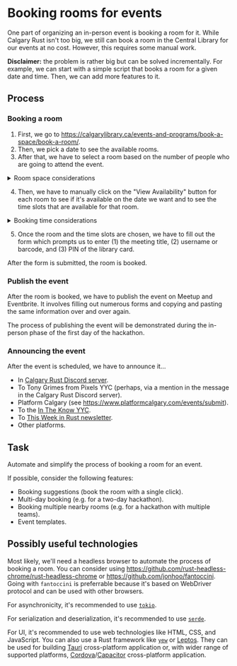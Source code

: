 # Booking rooms for events

One part of organizing an in-person event is booking a room for it. While Calgary Rust isn't too big, we still can book a room in the Central Library for our events at no cost. However, this requires some manual work.

**Disclaimer:** the problem is rather big but can be solved incrementally. For example, we can start with a simple script that books a room for a given date and time. Then, we can add more features to it.

## Process

### Booking a room

1. First, we go to <https://calgarylibrary.ca/events-and-programs/book-a-space/book-a-room/>.
2. Then, we pick a date to see the available rooms.
3. After that, we have to select a room based on the number of people who are going to attend the event.

<details>
  <summary>Room space considerations</summary>

Rooms like `2-05A Meeting Room`, `2-05B Meeting Room`, `2-05C Meeting Room`, and `3-10A Meeting Room` can accommodate up to 10 people.

Rooms like `3-20A Idea Lab`, `3-10B Meeting Room` can accommodate up to 16 people.

Note that some rooms like `3-10C Teen Study Hall` and `3-10D Teen Tech Lab` should not be used for our events.

Right now, we can dispense with rooms that can accomodate only 10 people but I can foresee that we will need to book a room for 16 people rather soon.

After that, we'll probably need to request help from Central Library, InceptionU, Platform Calgary, or Microsoft to book even bigger rooms.

</details>

4. Then, we have to manually click on the "View Availability" button for each room to see if it's available on the date we want and to see the time slots that are available for that room.

<details>
  <summary>Booking time considerations</summary>

Time slots are time moments separated by 30-minutes intervals. There will be at least 2 time slots available for each room - the beginning and the end (e.g. `9:00` and `9:30`, which correspond to a 30-minute-long span). Usually, the number of blocks is under 10. The number of blocks is tied to the working hours of the Central Library, which can vary depending on the time of the day.

Our goal is to have at least 1h30m for the event. This means that we need to book at least 4 time slots (e.g. `9:00`, `9:30`, `10:00`, and `10:30`).

Ideally,

* the event shouldn't coincide or happen close to the same time with other events in Calgary.
* the event days should alternate between weekdays and weekends.
* the event should be scheduled before Tony Grimes from Pixels YYC announces the upcoming events.

</details>

5. Once the room and the time slots are chosen, we have to fill out the form which prompts us to enter (1) the meeting title, (2) username or barcode, and (3) PIN of the library card.

After the form is submitted, the room is booked.

### Publish the event

After the room is booked, we have to publish the event on Meetup and Eventbrite. It involves filling out numerous forms and copying and pasting the same information over and over again.

The process of publishing the event will be demonstrated during the in-person phase of the first day of the hackathon.

### Announcing the event

After the event is scheduled, we have to announce it...

* In [Calgary Rust Discord server](https://discord.gg/N2vzPeADzn).
* To Tony Grimes from Pixels YYC (perhaps, via a mention in the message in the Calgary Rust Discord server).
* Platform Calgary (see <https://www.platformcalgary.com/events/submit>).
* To the [In The Know YYC](https://kettera.apps.ca-1a.mendixcloud.com/p/InTheKnowYYC).
* To [This Week in Rust newsletter](https://this-week-in-rust.org/).
* Other platforms.

## Task

Automate and simplify the process of booking a room for an event.

If possible, consider the following features:

* Booking suggestions (book the room with a single click).
* Multi-day booking (e.g. for a two-day hackathon).
* Booking multiple nearby rooms (e.g. for a hackathon with multiple teams).
* Event templates.

## Possibly useful technologies

Most likely, we'll need a headless browser to automate the process of booking a room. You can consider using <https://github.com/rust-headless-chrome/rust-headless-chrome> or <https://github.com/jonhoo/fantoccini>. Going with `fantoccini` is preferrable because it's based on WebDriver protocol and can be used with other browsers.

For asynchronicity, it's recommended to use [`tokio`](https://tokio.rs/tokio/tutorial).

For serialization and deserialization, it's recommended to use [`serde`](https://serde.rs/).

For UI, it's recommended to use web technologies like HTML, CSS, and JavaScript. You can also use a Rust framework like [`yew`](https://yew.rs/) or [Leptos](https://www.leptos.dev/). They can be used for building [Tauri](https://tauri.app/) cross-platform application or, with wider range of supported platforms, [Cordova](https://cordova.apache.org/)/[Capacitor](https://capacitorjs.com/) cross-platform application.
